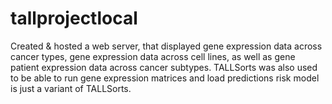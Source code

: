 # tallprojectlocal
Created &amp; hosted a web server, that displayed gene expression data across cancer types, gene expression data across cell lines, as well as gene patient expression data across cancer subtypes. TALLSorts was also used to be able to run gene expression matrices and load predictions risk model is just a variant of TALLSorts. 
